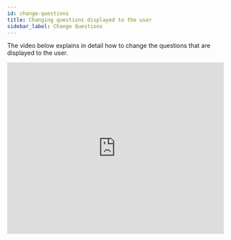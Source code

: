 ```yaml
---
id: change-questions
title: Changing questions displayed to the user
sidebar_label: Change Questions
---
```


The video below explains in detail how to change the questions that are displayed to the user.

<iframe width="100%" height="400" src="https://www.youtube.com/embed/o4uFEvKsrq0" frameborder="0" allow="accelerometer; autoplay; clipboard-write; encrypted-media; gyroscope; picture-in-picture" allowfullscreen></iframe>


